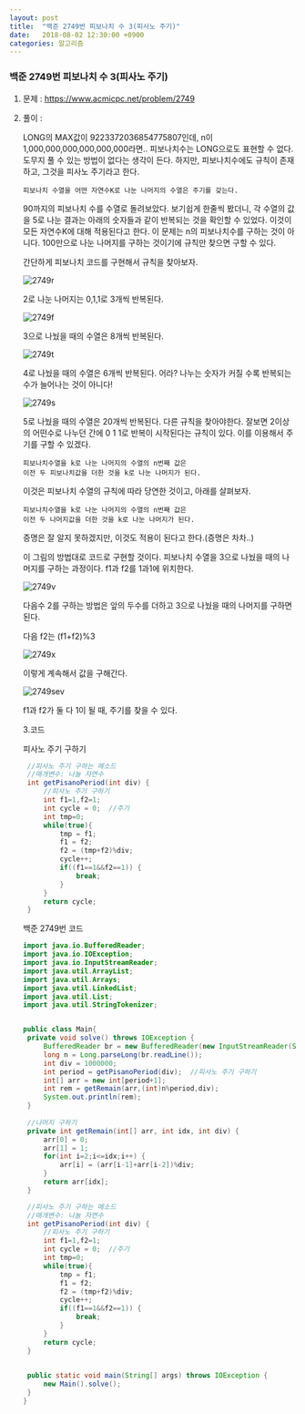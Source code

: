 ```yaml
---
layout: post
title:  "백준 2749번 피보나치 수 3(피사노 주기)"
date:   2018-08-02 12:30:00 +0900
categories: 알고리즘
---
```

### 백준 2749번 피보나치 수 3(피사노 주기)

1. 문제 : https://www.acmicpc.net/problem/2749

2. 풀이 : 

   LONG의 MAX값이 9223372036854775807인데, n이 1,000,000,000,000,000,000라면.. 피보나치수는 LONG으로도 표현할 수 없다. 도무지 풀 수 있는 방법이 없다는 생각이 든다. 하지만, 피보나치수에도 규칙이 존재하고, 그것을 피사노 주기라고 한다. 

   ```
   피보나치 수열을 어떤 자연수K로 나눈 나머지의 수열은 주기를 갖는다.
   ```

   90까지의 피보나치 수를 수열로 돌려보았다. 보기쉽게 한줄씩 봤더니, 각 수열의 값을 5로 나눈 결과는 아래의 숫자들과 같이 반복되는 것을 확인할 수 있었다. 이것이 모든 자연수K에 대해 적용된다고 한다. 이 문제는 n의 피보나치수를 구하는 것이 아니다. 100만으로 나눈 나머지를 구하는 것이기에 규칙만 찾으면 구할 수 있다.

   간단하게 피보나치 코드를 구현해서 규칙을 찾아보자.

   ![2749r](https://user-images.githubusercontent.com/33653318/43559121-92f510e0-9647-11e8-9f43-0ee143c7bb8a.PNG)

   2로 나눈 나머지는 0,1,1로 3개씩 반복된다.

   

   ![2749f](https://user-images.githubusercontent.com/33653318/43559008-0e28c32a-9647-11e8-9715-f431dfddafdd.PNG)

   3으로 나눴을 때의 수열은 8개씩 반복된다. 

   

   ![2749t](https://user-images.githubusercontent.com/33653318/43559379-d53b047c-9648-11e8-9c60-d4ac831a4428.PNG)

   4로 나눴을 때의 수열은 6개씩 반복된다.  어라? 나누는 숫자가 커질 수록 반복되는 수가 늘어나는 것이 아니다!
   
   ![2749s](https://user-images.githubusercontent.com/33653318/43559009-0e565cae-9647-11e8-97be-6078dd0d01bb.PNG)

   5로 나눴을 때의 수열은 20개씩 반복된다. 다른 규칙을 찾아야한다. 잘보면 2이상의 어떤수로 나누던 간에 0 1 1로 반복이 시작된다는 규칙이 있다. 이를 이용해서 주기를 구할 수 있겠다.

   ```
   피보나치수열을 k로 나눈 나머지의 수열의 n번째 값은
   이전 두 피보나치값을 더한 것을 k로 나눈 나머지가 된다.
   ```

   이것은 피보나치 수열의 규칙에 따라 당연한 것이고, 아래를 살펴보자.

   ```
   피보나치수열을 k로 나눈 나머지의 수열의 n번째 값은
   이전 두 나머지값을 더한 것을 k로 나눈 나머지가 된다. 
   ```

   증명은 잘 알지 못하겠지만, 이것도 적용이 된다고 한다.(증명은 차차..)

   

   이 그림의 방법대로 코드로 구현할 것이다. 피보나치 수열을 3으로 나눴을 때의 나머지를 구하는 과정이다. f1과 f2를 1과1에 위치한다. 

   ![2749v](https://user-images.githubusercontent.com/33653318/43559913-16b846b0-964b-11e8-80b8-2a04d7014599.png)

   

   다음수 2를 구하는 방법은 앞의 두수를 더하고 3으로 나눴을 때의 나머지를 구하면 된다.

   다음 f2는 (f1+f2)%3  

   

   ![2749x](https://user-images.githubusercontent.com/33653318/43559914-1727e646-964b-11e8-9b33-d5dd3cec5a40.png)

   이렇게 계속해서 값을 구해간다.

   ![2749sev](https://user-images.githubusercontent.com/33653318/43559919-19d9adc0-964b-11e8-8d24-b35ac761606e.png)

   f1과 f2가 둘 다 1이 될 때, 주기를 찾을 수 있다.

   

   3.코드

   피사노 주기 구하기

   ```java
   	//피사노 주기 구하는 메소드
   	//매개변수: 나눌 자연수
   	int getPisanoPeriod(int div) {
   		//피사노 주기 구하기
   		int f1=1,f2=1;
   		int cycle = 0;	//주기
   		int tmp=0;	
   		while(true){
   			tmp = f1;
   			f1 = f2;
   			f2 = (tmp+f2)%div;
   			cycle++;
   			if((f1==1&&f2==1)) {
   				break;
   			}
   		}
   		return cycle;
   	}
   ```

   

   백준 2749번 코드

   ```java
   import java.io.BufferedReader;
   import java.io.IOException;
   import java.io.InputStreamReader;
   import java.util.ArrayList;
   import java.util.Arrays;
   import java.util.LinkedList;
   import java.util.List;
   import java.util.StringTokenizer;
   
   
   public class Main{
   	private void solve() throws IOException {
   		BufferedReader br = new BufferedReader(new InputStreamReader(System.in));
   		long n = Long.parseLong(br.readLine());
   		int div = 1000000;
   		int period = getPisanoPeriod(div);	//피사노 주기 구하기
   		int[] arr = new int[period+1];
   		int rem = getRemain(arr,(int)n%period,div);
   		System.out.println(rem);
   	}
   	
   	//나머지 구하기
   	private int getRemain(int[] arr, int idx, int div) {
   		arr[0] = 0;
   		arr[1] = 1;
   		for(int i=2;i<=idx;i++) {
   			arr[i] = (arr[i-1]+arr[i-2])%div;
   		}
   		return arr[idx];
   	}
   
   	//피사노 주기 구하는 메소드
   	//매개변수: 나눌 자연수
   	int getPisanoPeriod(int div) {
   		//피사노 주기 구하기
   		int f1=1,f2=1;
   		int cycle = 0;	//주기
   		int tmp=0;	
   		while(true){
   			tmp = f1;
   			f1 = f2;
   			f2 = (tmp+f2)%div;
   			cycle++;
   			if((f1==1&&f2==1)) {
   				break;
   			}
   		}
   		return cycle;
   	}
   	
   
   	public static void main(String[] args) throws IOException {
   		new Main().solve();
   	}
   }
   
   ```

   

